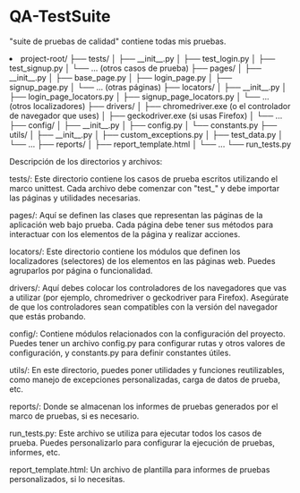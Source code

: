 # QA-TestSuite
"suite de pruebas de calidad" contiene todas mis pruebas.


<p>
<li>
project-root/
├── tests/
│   ├── __init__.py
│   ├── test_login.py
│   ├── test_signup.py
│   └── ... (otros casos de prueba)
├── pages/
│   ├── __init__.py
│   ├── base_page.py
│   ├── login_page.py
│   ├── signup_page.py
│   └── ... (otras páginas)
├── locators/
│   ├── __init__.py
│   ├── login_page_locators.py
│   ├── signup_page_locators.py
│   └── ... (otros localizadores)
├── drivers/
│   ├── chromedriver.exe (o el controlador de navegador que uses)
│   ├── geckodriver.exe (si usas Firefox)
│   └── ...
├── config/
│   ├── __init__.py
│   ├── config.py
│   └── constants.py
├── utils/
│   ├── __init__.py
│   ├── custom_exceptions.py
│   ├── test_data.py
│   └── ...
├── reports/
│   ├── report_template.html
│   └── ...
└── run_tests.py

</li>
</p>
Descripción de los directorios y archivos:

tests/: Este directorio contiene los casos de prueba escritos utilizando el marco unittest. Cada archivo debe comenzar con "test_" y debe importar las páginas y utilidades necesarias.

pages/: Aquí se definen las clases que representan las páginas de la aplicación web bajo prueba. Cada página debe tener sus métodos para interactuar con los elementos de la página y realizar acciones.

locators/: Este directorio contiene los módulos que definen los localizadores (selectores) de los elementos en las páginas web. Puedes agruparlos por página o funcionalidad.

drivers/: Aquí debes colocar los controladores de los navegadores que vas a utilizar (por ejemplo, chromedriver o geckodriver para Firefox). Asegúrate de que los controladores sean compatibles con la versión del navegador que estás probando.

config/: Contiene módulos relacionados con la configuración del proyecto. Puedes tener un archivo config.py para configurar rutas y otros valores de configuración, y constants.py para definir constantes útiles.

utils/: En este directorio, puedes poner utilidades y funciones reutilizables, como manejo de excepciones personalizadas, carga de datos de prueba, etc.

reports/: Donde se almacenan los informes de pruebas generados por el marco de pruebas, si es necesario.

run_tests.py: Este archivo se utiliza para ejecutar todos los casos de prueba. Puedes personalizarlo para configurar la ejecución de pruebas, informes, etc.

report_template.html: Un archivo de plantilla para informes de pruebas personalizados, si lo necesitas.

